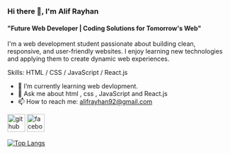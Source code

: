 ### Hi there 👋, I'm Alif Rayhan
#### "Future Web Developer | Coding Solutions for Tomorrow's Web"
I'm a web development student passionate about building clean, responsive, and user-friendly websites. I enjoy learning new technologies and applying them to create dynamic web experiences.

Skills: HTML / CSS / JavaScript / React.js

- 🌱 I’m currently learning web devlopment. 
- 💬 Ask me about html , css , JavaScript and React.js
- 📫 How to reach me: alifrayhan92@gmail.com 


[<img src='https://cdn.jsdelivr.net/npm/simple-icons@3.0.1/icons/github.svg' alt='github' height='40'>](https://github.com/alifrayhan1)  [<img src='https://cdn.jsdelivr.net/npm/simple-icons@3.0.1/icons/facebook.svg' alt='facebook' height='40'>](https://www.facebook.com/alif.rayhan.756)  

[![Top Langs](https://github-readme-stats.vercel.app/api/top-langs/?username=alifrayhanme)](https://github.com/anuraghazra/github-readme-stats)

